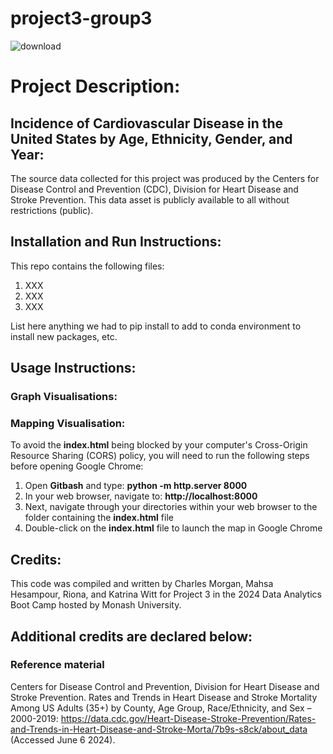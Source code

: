 # project3-group3

![download](https://github.com/K-G-Witt/project3-group3/assets/70048005/62a35724-741b-46c3-a663-bba10843c8af)

# Project Description:
## Incidence of Cardiovascular Disease in the United States by Age, Ethnicity, Gender, and Year:
The source data collected for this project was produced by the Centers for Disease Control and Prevention (CDC), Division for Heart Disease and Stroke Prevention. This data asset is publicly available to all without restrictions (public).

## Installation and Run Instructions:
This repo contains the following files:
1. XXX
2. XXX
3. XXX
  
List here anything we had to pip install to add to conda environment to install new packages, etc.


## Usage Instructions:

### Graph Visualisations:

### Mapping Visualisation:
To avoid the **index.html** being blocked by your computer's Cross-Origin Resource Sharing (CORS) policy, you will need to run the following steps before opening Google Chrome:
1. Open **Gitbash** and type: **python -m http.server 8000**
2. In your web browser, navigate to: **http://localhost:8000**
3. Next, navigate through your directories within your web browser to the folder containing the **index.html** file
4. Double-click on the **index.html** file to launch the map in Google Chrome







## Credits:
This code was compiled and written by Charles Morgan, Mahsa Hesampour, Riona, and Katrina Witt for Project 3 in the 2024 Data Analytics Boot Camp hosted by Monash University. 

## Additional credits are declared below:

### Reference material
Centers for Disease Control and Prevention, Division for Heart Disease and Stroke Prevention. Rates and Trends in Heart Disease and Stroke Mortality Among US Adults (35+) by County, Age Group, Race/Ethnicity, and Sex – 2000-2019: https://data.cdc.gov/Heart-Disease-Stroke-Prevention/Rates-and-Trends-in-Heart-Disease-and-Stroke-Morta/7b9s-s8ck/about_data (Accessed June 6 2024).



